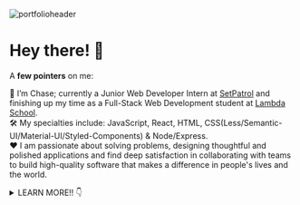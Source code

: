 ![portfolioheader](https://lh3.googleusercontent.com/pw/ACtC-3cMaZpeMlcYKTwR-oMA56QPfB_6WVvI8byrtveL89uNJijkq1KBZ2-FO7NRYwfidIsQOHbjzac9innqke_1v0wcMi6BJIjBvCPdQuv0F0i8GYI9mO7IycxjZVHSfcYQHBCi8rj9VW7iUuX3AV2vUc2d=w2896-h1192-no?authuser=0)

# Hey there! 👋

A <b>few pointers</b> on me: 

🙂 I’m Chase; currently a Junior Web Developer Intern at [SetPatrol](https://www.setpatrol.com/) and finishing up my time as a Full-Stack Web Development student at [Lambda School](https://lambdaschool.com/courses/full-stack-web-development). \
🛠 My specialties include: JavaScript, React, HTML, CSS(Less/Semantic-UI/Material-UI/Styled-Components) & Node/Express. \
❤️ I am passionate about solving problems, designing thoughtful and polished applications and find deep satisfaction in collaborating with teams to build high-quality software that makes a difference in people's lives and the world. 

<details>
  <summary>LEARN MORE!! 👇</summary>
  
## 🔭 I'm currently working on...
[SetPatrol](https://www.setpatrol.com/), a marketplace where people who need high-end photography and film equipment can find people who are willing to rent it out. It is SetPatrol's first priority to be a democratized platform for all storytellers to interact and collaborate. So far I have pair-programmed with the head developer to fix various bugs in website while gaining valuable experience developing production PHP, JavaScript, HTML & CSS while navigating an existing codebase in Wordpress. I also recently designed, developed & styled a [double slider](https://codepen.io/ChaseOfTheCollins/pen/xxVGwae) that takes in a gear value and days you want to rent it and outputs an amount of money you could earn using HTML, CSS & JavaScript. 

I'm also constantly tweaking my [portfolio website](https://chasecollins.tech), a single page React app that I built from scratch and styled using [Styled-Components](https://styled-components.com/). 

## 🌱 I'm currently learning...

- [Python](https://www.python.org/)
- [PHP](https://www.php.net/)
- [Wordpress](https://wordpress.com/)


## 📫 Links where you can find me...

📌 [Portfolio](https://chasecollins.tech)

📌 [Resume](https://resume.creddle.io/resume/8qf10czfrxt)

📌 [LinkedIn](https://www.linkedin.com/in/chase-collins42/)

![My github stats](https://github-readme-stats.vercel.app/api?username=Chase-42&show_icons=true&title_color=fff&icon_color=79ff97&text_color=9f9f9f&bg_color=151515)

![Top Langs](https://github-readme-stats.vercel.app/api/top-langs/?username=Chase-42&layout=compact&theme=dark&show_icons=true&hide_border=true&private=true)

## ⚡ Some trivia about me...
I've been a head coffee roaster for 3+ years at two high-end specialty coffee roasters in Northern Colorado. This has honed my skills in organization, problem-solving (coffee is seasonal and varies from farm to farm, so never a constant variable), communication & self-motivation. I've maintained and excelled at this full-time job while learning web development in the evenings and weekends at [Lambda School](https://lambdaschool.com/), a fully remote 18 month bootcamp that teaches Full-Stack Web Development & Computer Science through hands on curriculum and fosters a Agile software development environment throughout the entire course. 

I'm an avid rock climber and corgi dad. 

I'm a voracious reader who always has a stack of books I'm reading (Sci-Fi, Fantasy, Literature, Philosophy, Science & History). 

When I'm not able to read I'm usually listening to podcasts (Tech, Science, Philosophy & Film). 
</details>

